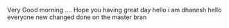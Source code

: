 Very Good morning ....
Hope you having great day 
hello i am dhanesh hello everyone new changed done on the master bran
